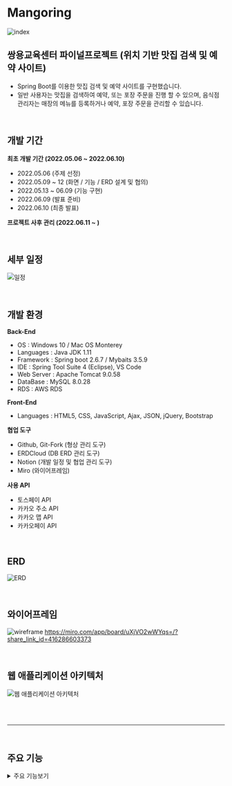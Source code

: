 # Mangoring
![index](https://user-images.githubusercontent.com/84880772/181256685-a15d16bd-5832-4a0d-be1d-b65019160a7c.png)

## 쌍용교육센터 파이널프로젝트 (위치 기반 맛집 검색 및 예약 사이트)
- Spring Boot를 이용한 맛집 검색 및 예약 사이트를 구현했습니다.
- 일반 사용자는 맛집을 검색하여 예약, 또는 포장 주문을 진행 할 수 있으며, 음식점 관리자는 매장의 메뉴를 등록하거나 예약, 포장 주문을 관리할 수 있습니다. 

<br>

## 개발 기간
**최초 개발 기간 (2022.05.06 ~ 2022.06.10)**
- 2022.05.06 (주제 선정)
- 2022.05.09 ~ 12 (화면 / 기능 / ERD 설계 및 협의)
- 2022.05.13 ~ 06.09 (기능 구현)
- 2022.06.09 (발표 준비)
- 2022.06.10 (최종 발표)

**프로젝트 사후 관리 (2022.06.11 ~ )**

<br>

## 세부 일정
![일정](https://user-images.githubusercontent.com/84880772/180790796-3ecb69e0-3b57-4f03-9de5-f5c0962d1370.PNG)

<br>

## 개발 환경
**Back-End**
- OS : Windows 10 / Mac OS Monterey
- Languages : Java JDK 1.11
- Framework : Spring boot 2.6.7 / Mybaits 3.5.9
- IDE : Spring Tool Suite 4 (Eclipse), VS Code
- Web Server : Apache Tomcat 9.0.58
- DataBase : MySQL 8.0.28
- RDS : AWS RDS

**Front-End**
- Languages : HTML5, CSS, JavaScript, Ajax, JSON, jQuery, Bootstrap

**협업 도구**
- Github, Git-Fork (형상 관리 도구)
- ERDCloud (DB ERD 관리 도구)
- Notion (개발 일정 및 협업 관리 도구)
- Miro (와이어프레임)

**사용 API**
- 토스페이 API
- 카카오 주소 API
- 카카오 맵 API
- 카카오페이 API

<br>

## ERD
![ERD](https://user-images.githubusercontent.com/84880772/180791162-823f8bcb-33ef-47ee-92c1-15c40e75d5d1.png)

<br>

## 와이어프레임
![wireframe](https://user-images.githubusercontent.com/84880772/180792079-c98650a5-ee86-45a2-93df-bd14eb93f6f0.jpg)
https://miro.com/app/board/uXjVO2wWYqs=/?share_link_id=416286603373

<br>

## 웹 애플리케이션 아키텍처
![웹 애플리케이션 아키텍처](https://user-images.githubusercontent.com/84880772/192285861-7c90bde2-8768-40d4-872f-70d79afa895a.png)

<br><br>

---

<br>

## 주요 기능

<details>
<summary>주요 기능보기</summary>
<div markdown="1">
<br>
<br>
  
**회원가입 / 로그인**
- 회원가입 후 아이디와 비밀번호를 입력하여 로그인 할 수 있습니다.
- 쿠키 기능을 이용하여 아이디를 저장할 수 있습니다.
- 회원 타입은 일반회원, 음식점 관리자, 사이트 관리자로 구분됩니다.

![login](https://user-images.githubusercontent.com/84880772/180791297-4ea61edc-9908-4fb2-8540-3dbdb61a451c.png)

<br>  

**검색 기능**
- 검색 기능은 크게 일반 검색, 상세 검색으로 나뉩니다.
- 일반 검색은 index 페이지 또는 헤더에서 사용할 수 있습니다
- 지역, 메뉴, 점포명과 같은 키워드를 참조하여 검색합니다.
- 지역을 선택하여 세부적으로 검색도 가능합니다.

- 상세 검색은 각 조건에 맞는 맛집을 찾아주는 기능을 제공합니다.
- 현재 내 위치를 추적하여 검색할 수 있습니다.
- 원하는 메뉴를 입력 후 평점 순, 리뷰 순으로 검색 결과를 정렬할 수 있습니다.
- 카테고리, 해시태그, 노키즈존 및 주차가능과 같은 조건을 걸어 검색할 수 있습니다.

![detailSearch1](https://user-images.githubusercontent.com/84880772/180793031-271e58b9-07a8-4ec4-ba41-990f4b858f4b.png)
![detailSearch2](https://user-images.githubusercontent.com/84880772/180793058-8322b229-3099-4938-86b1-48215076d35c.png)

- 검색이 완료되면 조건에 맞는 음식점이 나타나며 평점과 지도를 통해 해당 음식점의 평판과 위치를 파악할 수 있습니다.

![searchResult](https://user-images.githubusercontent.com/84880772/180793102-0414e8ef-dbfb-4872-bfb6-f473921f574f.png)

<br>

**매장 상세**
- 매장 상세페이지에서는 메뉴와 매장지도 및 리뷰를 확인할 수 있습니다.
- 해당 매장을 위시리스트에 추가 할 수 있습니다.
- 매장 예약 또는 포장 주문을 할 수 있습니다.

![restaurantDetail](https://user-images.githubusercontent.com/84880772/180797257-2a995d5e-9e7b-4a49-9cfb-0aaa8468534c.png)

<br>

**예약페이지**
- 예약페이지에서 원하는 날짜와 시간 그리고 인원을 선택하여 예약할 수 있습니다.
- 예약이 완료되면 음식점 관리자는 예약 내용을 확인 할 수 있습니다.

![reservation](https://user-images.githubusercontent.com/84880772/180797432-649be511-4175-4797-ab24-36d826ea7b29.png)

<br>

**포장페이지**
- 주문하고 싶은 메뉴와 갯수를 선택하여 주문할 수 있습니다.
- 프로모션이 진행 중인 매장은 프로모션 할인을 적용할 수 있습니다.

![packingOrder](https://user-images.githubusercontent.com/84880772/180797448-796afaff-c634-4fbf-8b49-178d6652d37b.png)
  
- 선택한 메뉴에 대한 정보와 총 결제가격을 확인 할 수 있습니다.
- 원하는 결제방식을 선택하여 결제를 진행할 수 있습니다.
  
![order](https://user-images.githubusercontent.com/84880772/180797464-fe5ca4ff-7780-4be5-8cf5-a6da44bd8785.png)

- 토스페이, 카카오페이 또는 무통장입금으로 결제 진행이 가능합니다.
- 결제가 완료되면 주문 정보가 음식점 관리자에게 전달됩니다.
  
![payment](https://user-images.githubusercontent.com/84880772/180801129-b5573f80-db32-4071-9d27-31719364f6f5.png)
  
<br>

**마이페이지**
- 위시리스트, 내 평점, 결제내역, 예약내역 기능
- 회원등급에 따라 매장 관리 페이지 또는 관리자 페이지로 접근이 가능합니다.

![mypage](https://user-images.githubusercontent.com/84880772/180793420-2c671438-c477-4684-b828-e819b40eb927.png)

<br>

**매장 관리 페이지**
- 가게 정보 수정 페이지에서는 검색 시 노출되는 매장의 대표 썸네일을 포함해 매장의 정보와 메뉴를 추가 삭제할 수 있습니다. 또한 매장의 대표 태그를 선택하여 관리가 가능합니다.
- 예약 관리 페이지에서는 매장의 예약 현황 및 방문 상태를 확인하고 관리가 가능합니다.
- 포장 관리 페이지에서는 매장의 포장 주문 현황 및 방문 상태를 확인하고 관리가 가능합니다.

![collage](https://user-images.githubusercontent.com/84880772/180802817-6e1d697b-3471-488e-83b5-980e25f75511.png)

<br>

**관리자 페이지**
- 회원 관련으로는 전체회원관리, 회원변경관리, 블랙리스트 관리가 가능합니다.
- 가게 관련으로는 가게관리, 리뷰에 대한 신고 관리가 가능합니다.
  
![adminpage](https://user-images.githubusercontent.com/84880772/180802967-b99b801d-ad46-4ad0-ba3b-188aa058b81c.png)

</div>
<br/>  
<br/> 
</details>
